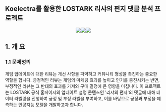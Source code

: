 ## Koelectra를 활용한 LOSTARK 리샤의 편지 댓글 분석 프로젝트
<!--
badge icon 참고 사이트
https://github.com/danmadeira/simple-icon-badges
-->
<p align="center"><img src="https://img.shields.io/badge/python-%233776AB.svg?&style=for-the-badge&logo=python&logoColor=white" /><img src="https://img.shields.io/badge/pytorch-%23EE4C2C.svg?&style=for-the-badge&logo=pytorch&logoColor=white" /><img src="https://img.shields.io/badge/pycharm-%23000000.svg?&style=for-the-badge&logo=pycharm&logoColor=white" /><p>

## 1. 개 요

### 1.1 문제정의
게임 업데이트에 대한 리뷰는 개선 사항을 파악하고 커뮤니티 형성을 촉진하는 중요한 역할을 합니다. 긍정적인 리뷰는 게임의 마케팅 효과를 높이고 인기를 증진시키는 반면, 부정적인 리뷰는 그 반대의 효과를 가져와 구매 결정에 큰 영향을 미칩니다. 이 프로젝트는 LOSTARK 공식 홈페이지의 업데이트 설명 콘텐츠인 '리샤의 편지'의 댓글에 대해 데이터 라벨링을 진행하여 긍정 및 부정 라벨을 부여하고, 이를 바탕으로 긍정과 부정을 예측하는 인공지능 모델을 개발하고자 합니다.
